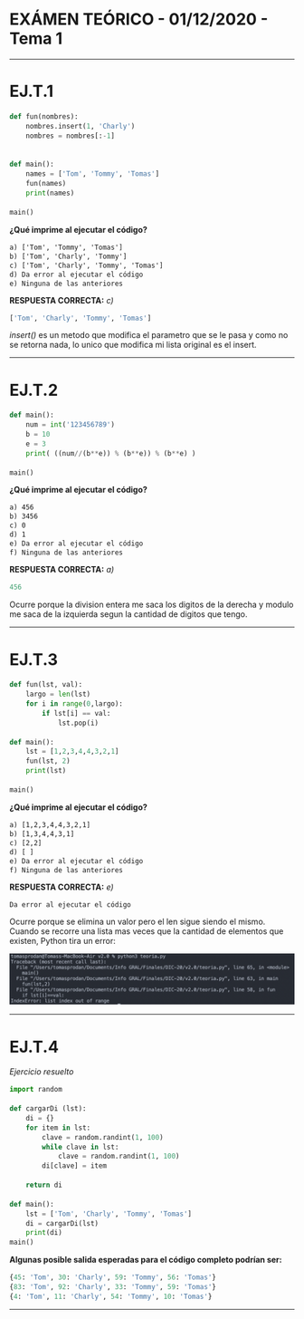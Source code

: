 # EXÁMEN TEÓRICO - 01/12/2020 - Tema 1

---

# EJ.T.1

```python
def fun(nombres):
    nombres.insert(1, 'Charly')
    nombres = nombres[:-1]


def main():
    names = ['Tom', 'Tommy', 'Tomas']
    fun(names)
    print(names)

main()
```

**¿Qué imprime al ejecutar el código?**

    a) ['Tom', 'Tommy', 'Tomas']
    b) ['Tom', 'Charly', 'Tommy']
    c) ['Tom', 'Charly', 'Tommy', 'Tomas']
    d) Da error al ejecutar el código
    e) Ninguna de las anteriores

**RESPUESTA CORRECTA:** *c)*
```python
['Tom', 'Charly', 'Tommy', 'Tomas']
```

*insert()* es un metodo que modifica el parametro que se le pasa y como no se retorna nada, lo unico que modifica mi lista original es el insert.

---

# EJ.T.2

```python
def main():
    num = int('123456789')
    b = 10
    e = 3
    print( ((num//(b**e)) % (b**e)) % (b**e) )

main()
```

**¿Qué imprime al ejecutar el código?**
    
    a) 456
    b) 3456
    c) 0
    d) 1
    e) Da error al ejecutar el código
    f) Ninguna de las anteriores

**RESPUESTA CORRECTA:** *a)* 
```python
456
```
Ocurre porque la division entera me saca los digitos de la derecha y modulo me saca de la izquierda segun la cantidad de digitos que tengo.

---

# EJ.T.3

```python
def fun(lst, val):
    largo = len(lst)
    for i in range(0,largo):
        if lst[i] == val:
            lst.pop(i)

def main():
    lst = [1,2,3,4,4,3,2,1]
    fun(lst, 2)
    print(lst)

main()
```
**¿Qué imprime al ejecutar el código?**

    a) [1,2,3,4,4,3,2,1]
    b) [1,3,4,4,3,1]
    c) [2,2]
    d) [ ]
    e) Da error al ejecutar el código
    f) Ninguna de las anteriores

**RESPUESTA CORRECTA:** *e)*
```
Da error al ejecutar el código
```
Ocurre porque se elimina un valor pero el len sigue siendo el mismo. Cuando se recorre una lista mas veces que la cantidad de elementos que existen, Python tira un error: 

![ejercicio3](/Finales/DIC-20/v2.0/imgs/ej3teoria.png)

---

# EJ.T.4

*Ejercicio resuelto*

```python
import random

def cargarDi (lst):
    di = {}
    for item in lst:
        clave = random.randint(1, 100)
        while clave in lst:
            clave = random.randint(1, 100)
        di[clave] = item
    
    return di

def main():
    lst = ['Tom', 'Charly', 'Tommy', 'Tomas']
    di = cargarDi(lst)
    print(di)
main()
```

**Algunas posible salida esperadas para el código completo podrían ser:**
```python
{45: 'Tom', 30: 'Charly', 59: 'Tommy', 56: 'Tomas'}
{83: 'Tom', 92: 'Charly', 33: 'Tommy', 59: 'Tomas'}
{4: 'Tom', 11: 'Charly', 54: 'Tommy', 10: 'Tomas'}
```


---